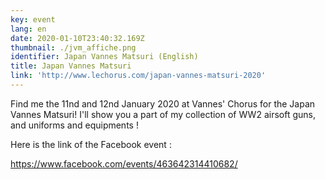 ```yaml
---
key: event
lang: en
date: 2020-01-10T23:40:32.169Z
thumbnail: ./jvm_affiche.png
identifier: Japan Vannes Matsuri (English)
title: Japan Vannes Matsuri
link: 'http://www.lechorus.com/japan-vannes-matsuri-2020'
---
```


Find me the 11nd and 12nd January 2020 at Vannes' Chorus for the Japan Vannes Matsuri! I'll show you a part of my collection of WW2 airsoft guns, and uniforms and equipments !

Here is the link of the Facebook event :

<https://www.facebook.com/events/463642314410682/>
